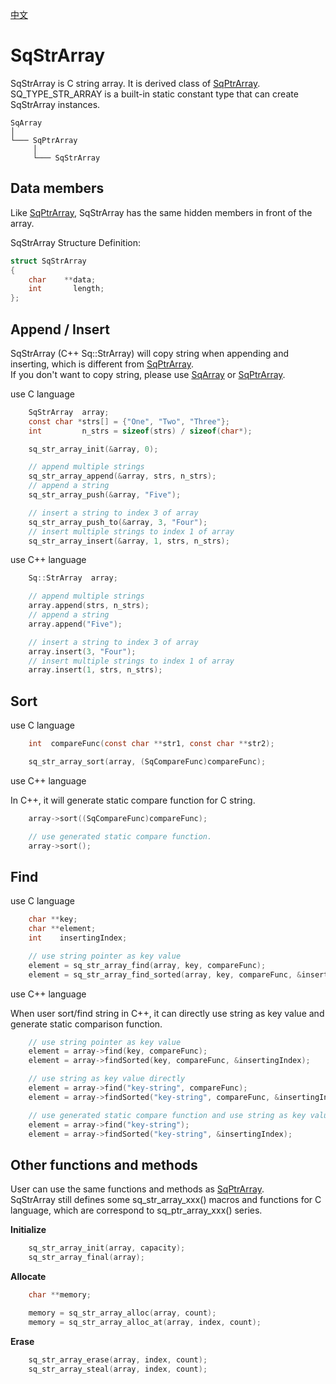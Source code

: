 [中文](SqStrArray.cn.md)

# SqStrArray

SqStrArray is C string array. It is derived class of [SqPtrArray](SqPtrArray.md).  
SQ_TYPE_STR_ARRAY is a built-in static constant type that can create SqStrArray instances.

	SqArray
	│
	└─── SqPtrArray
	     │
	     └─── SqStrArray

## Data members

Like [SqPtrArray](SqPtrArray.md), SqStrArray has the same hidden members in front of the array.  
  
SqStrArray Structure Definition:

```c
struct SqStrArray
{
	char    **data;
	int       length;
};
```

## Append / Insert

SqStrArray (C++ Sq::StrArray) will copy string when appending and inserting, which is different from [SqPtrArray](SqPtrArray.md).  
If you don't want to copy string, please use [SqArray](SqArray.md) or [SqPtrArray](SqPtrArray.md).  
  
use C language

```c
	SqStrArray  array;
	const char *strs[] = {"One", "Two", "Three"};
	int         n_strs = sizeof(strs) / sizeof(char*);

	sq_str_array_init(&array, 0);

	// append multiple strings
	sq_str_array_append(&array, strs, n_strs);
	// append a string
	sq_str_array_push(&array, "Five");

	// insert a string to index 3 of array
	sq_str_array_push_to(&array, 3, "Four");
	// insert multiple strings to index 1 of array
	sq_str_array_insert(&array, 1, strs, n_strs);
```

use C++ language

```c++
	Sq::StrArray  array;

	// append multiple strings
	array.append(strs, n_strs);
	// append a string
	array.append("Five");

	// insert a string to index 3 of array
	array.insert(3, "Four");
	// insert multiple strings to index 1 of array
	array.insert(1, strs, n_strs);
```

## Sort

use C language

```c
	int  compareFunc(const char **str1, const char **str2);

	sq_str_array_sort(array, (SqCompareFunc)compareFunc);
```

use C++ language  
  
In C++, it will generate static compare function for C string.

```c++
	array->sort((SqCompareFunc)compareFunc);

	// use generated static compare function.
	array->sort();
```

## Find

use C language

```c
	char **key;
	char **element;
	int    insertingIndex;

	// use string pointer as key value
	element = sq_str_array_find(array, key, compareFunc);
	element = sq_str_array_find_sorted(array, key, compareFunc, &insertingIndex);
```

use C++ language  
  
When user sort/find string in C++, it can directly use string as key value and generate static comparison function.

```c++
	// use string pointer as key value
	element = array->find(key, compareFunc);
	element = array->findSorted(key, compareFunc, &insertingIndex);

	// use string as key value directly
	element = array->find("key-string", compareFunc);
	element = array->findSorted("key-string", compareFunc, &insertingIndex);

	// use generated static compare function and use string as key value directly
	element = array->find("key-string");
	element = array->findSorted("key-string", &insertingIndex);
```

## Other functions and methods

User can use the same functions and methods as [SqPtrArray](SqPtrArray.md).  
SqStrArray still defines some sq_str_array_xxx() macros and functions for C language, which are correspond to sq_ptr_array_xxx() series.  
  
**Initialize**

```c
	sq_str_array_init(array, capacity);
	sq_str_array_final(array);
```

**Allocate**

```c
	char **memory;

	memory = sq_str_array_alloc(array, count);
	memory = sq_str_array_alloc_at(array, index, count);
```

**Erase**

```c
	sq_str_array_erase(array, index, count);
	sq_str_array_steal(array, index, count);
```
